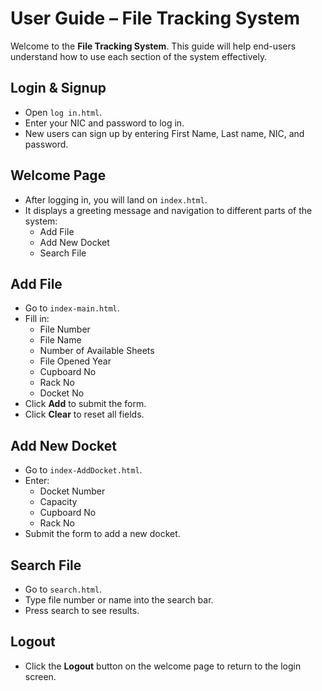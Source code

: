 # User Guide – File Tracking System

Welcome to the **File Tracking System**. This guide will help end-users understand how to use each section of the system effectively.


## Login & Signup

- Open `log in.html`.
- Enter your NIC and password to log in.
- New users can sign up by entering First Name, Last name, NIC, and password.


## Welcome Page

- After logging in, you will land on `index.html`.
- It displays a greeting message and navigation to different parts of the system:
  - Add File
  - Add New Docket
  - Search File


## Add File

- Go to `index-main.html`.
- Fill in:
  - File Number
  - File Name
  - Number of Available Sheets
  - File Opened Year
  - Cupboard No
  - Rack No
  - Docket No
- Click **Add** to submit the form.
- Click **Clear** to reset all fields.


## Add New Docket

- Go to `index-AddDocket.html`.
- Enter:
  - Docket Number
  - Capacity
  - Cupboard No
  - Rack No
- Submit the form to add a new docket.


##  Search File

- Go to `search.html`.
- Type file number or name into the search bar.
- Press search to see results.


## Logout

- Click the **Logout** button on the welcome page to return to the login screen.
